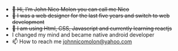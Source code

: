 - ~~👋 Hi, I’m John Nico Molon you can call me Nico~~
- ~~👀 I was a web designer for the last five years and switch to web development~~
- ~~🌱 I am using Html, CSS, Javascript and currently learning reactjs~~
- I changed my mind and became native android developer
- 📫 How to reach me johnnicomolon@yahoo.com

<!---
jhnnicob/jhnnicob is a ✨ special ✨ repository because its `README.md` (this file) appears on your GitHub profile.
You can click the Preview link to take a look at your changes.
--->
